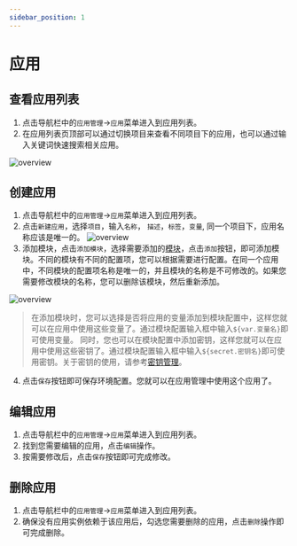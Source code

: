 ```yaml
---
sidebar_position: 1
---
```



# 应用

## 查看应用列表

1. 点击导航栏中的`应用管理`->`应用`菜单进入到应用列表。
2. 在应用列表页顶部可以通过切换项目来查看不同项目下的应用，也可以通过输入关键词快速搜索相关应用。

![overview](/img/application/app-list.png)

## 创建应用

1. 点击导航栏中的`应用管理`->`应用`菜单进入到应用列表。
2. 点击`新建应用`，选择`项目`，输入`名称`， `描述`，`标签`，`变量`, 同一个项目下，应用名称应该是唯一的。
![overview](/img/application/app-edit.png)
3. 添加模块，点击`添加模块`，选择需要添加的[模块](/docs/operation/module)，点击`添加`按钮，即可添加模块。不同的模块有不同的配置项，您可以根据需要进行配置。在同一个应用中，不同模块的配置项名称是唯一的，并且模块的名称是不可修改的。如果您需要修改模块的名称，您可以删除该模块，然后重新添加。

![overview](/img/application/app-add-module.png)

>在添加模块时，您可以选择是否将应用的变量添加到模块配置中，这样您就可以在应用中使用这些变量了。通过模块配置输入框中输入`${var.变量名}`即可使用变量。
同时，您也可以在模块配置中添加密钥，这样您就可以在应用中使用这些密钥了。通过模块配置输入框中输入`${secret.密钥名}`即可使用密钥。关于密钥的使用，请参考[密钥管理](/docs/application/secret)。

4. 点击`保存`按钮即可保存环境配置。您就可以在应用管理中使用这个应用了。

## 编辑应用

1. 点击导航栏中的`应用管理`->`应用`菜单进入到应用列表。
2. 找到您需要编辑的应用，点击`编辑`操作。
3. 按需要修改后，点击`保存`按钮即可完成修改。


## 删除应用

1. 点击导航栏中的`应用管理`->`应用`菜单进入到应用列表。
2. 确保没有应用实例依赖于该应用后，勾选您需要删除的应用，点击`删除`操作即可完成删除。
